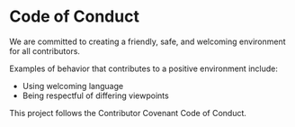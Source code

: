 # Code of Conduct

We are committed to creating a friendly, safe, and welcoming environment for all contributors.

Examples of behavior that contributes to a positive environment include:
- Using welcoming language
- Being respectful of differing viewpoints

This project follows the Contributor Covenant Code of Conduct.
